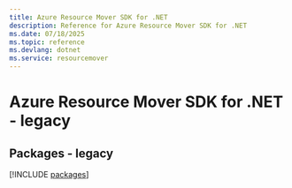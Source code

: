 ```yaml
---
title: Azure Resource Mover SDK for .NET
description: Reference for Azure Resource Mover SDK for .NET
ms.date: 07/18/2025
ms.topic: reference
ms.devlang: dotnet
ms.service: resourcemover
---
```

# Azure Resource Mover SDK for .NET - legacy
## Packages - legacy
[!INCLUDE [packages](resource-mover-index.md)]